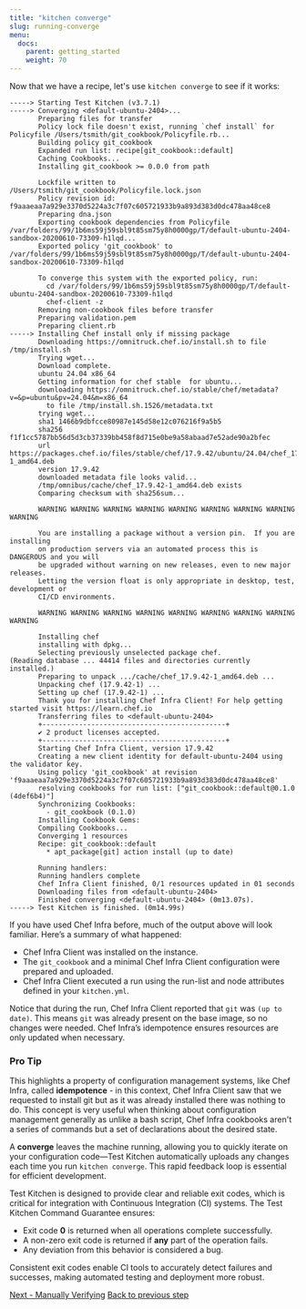 ```yaml
---
title: "kitchen converge"
slug: running-converge
menu:
  docs:
    parent: getting_started
    weight: 70
---
```


Now that we have a recipe, let's use `kitchen converge` to see if it works:

```text
-----> Starting Test Kitchen (v3.7.1)
-----> Converging <default-ubuntu-2404>...
       Preparing files for transfer
       Policy lock file doesn't exist, running `chef install` for Policyfile /Users/tsmith/git_cookbook/Policyfile.rb...
       Building policy git_cookbook
       Expanded run list: recipe[git_cookbook::default]
       Caching Cookbooks...
       Installing git_cookbook >= 0.0.0 from path

       Lockfile written to /Users/tsmith/git_cookbook/Policyfile.lock.json
       Policy revision id: f9aaaeaa7a929e3370d5224a3c7f07c605721933b9a893d383d0dc478aa48ce8
       Preparing dna.json
       Exporting cookbook dependencies from Policyfile /var/folders/99/1b6ms59j59sbl9t85sm75y8h0000gp/T/default-ubuntu-2404-sandbox-20200610-73309-h1lqd...
       Exported policy 'git_cookbook' to /var/folders/99/1b6ms59j59sbl9t85sm75y8h0000gp/T/default-ubuntu-2404-sandbox-20200610-73309-h1lqd

       To converge this system with the exported policy, run:
         cd /var/folders/99/1b6ms59j59sbl9t85sm75y8h0000gp/T/default-ubuntu-2404-sandbox-20200610-73309-h1lqd
         chef-client -z
       Removing non-cookbook files before transfer
       Preparing validation.pem
       Preparing client.rb
-----> Installing Chef install only if missing package
       Downloading https://omnitruck.chef.io/install.sh to file /tmp/install.sh
       Trying wget...
       Download complete.
       ubuntu 24.04 x86_64
       Getting information for chef stable  for ubuntu...
       downloading https://omnitruck.chef.io/stable/chef/metadata?v=&p=ubuntu&pv=24.04&m=x86_64
         to file /tmp/install.sh.1526/metadata.txt
       trying wget...
       sha1 1466b9dbfcce80987e145d58e12c076216f9a5b5
       sha256 f1f1cc5787bb56d5d3cb37339bb458f8d715e0be9a58abaad7e52ade90a2bfec
       url https://packages.chef.io/files/stable/chef/17.9.42/ubuntu/24.04/chef_17.9.42-1_amd64.deb
       version 17.9.42
       downloaded metadata file looks valid...
       /tmp/omnibus/cache/chef_17.9.42-1_amd64.deb exists
       Comparing checksum with sha256sum...

       WARNING WARNING WARNING WARNING WARNING WARNING WARNING WARNING WARNING

       You are installing a package without a version pin.  If you are installing
       on production servers via an automated process this is DANGEROUS and you will
       be upgraded without warning on new releases, even to new major releases.
       Letting the version float is only appropriate in desktop, test, development or
       CI/CD environments.

       WARNING WARNING WARNING WARNING WARNING WARNING WARNING WARNING WARNING

       Installing chef
       installing with dpkg...
       Selecting previously unselected package chef.
(Reading database ... 44414 files and directories currently installed.)
       Preparing to unpack .../cache/chef_17.9.42-1_amd64.deb ...
       Unpacking chef (17.9.42-1) ...
       Setting up chef (17.9.42-1) ...
       Thank you for installing Chef Infra Client! For help getting started visit https://learn.chef.io
       Transferring files to <default-ubuntu-2404>
       +---------------------------------------------+
       ✔ 2 product licenses accepted.
       +---------------------------------------------+
       Starting Chef Infra Client, version 17.9.42
       Creating a new client identity for default-ubuntu-2404 using the validator key.
       Using policy 'git_cookbook' at revision 'f9aaaeaa7a929e3370d5224a3c7f07c605721933b9a893d383d0dc478aa48ce8'
       resolving cookbooks for run list: ["git_cookbook::default@0.1.0 (4def6b4)"]
       Synchronizing Cookbooks:
         - git_cookbook (0.1.0)
       Installing Cookbook Gems:
       Compiling Cookbooks...
       Converging 1 resources
       Recipe: git_cookbook::default
         * apt_package[git] action install (up to date)

       Running handlers:
       Running handlers complete
       Chef Infra Client finished, 0/1 resources updated in 01 seconds
       Downloading files from <default-ubuntu-2404>
       Finished converging <default-ubuntu-2404> (0m13.07s).
-----> Test Kitchen is finished. (0m14.99s)
```

If you have used Chef Infra before, much of the output above will look familiar. Here’s a summary of what happened:

* Chef Infra Client was installed on the instance.
* The `git_cookbook` and a minimal Chef Infra Client configuration were prepared and uploaded.
* Chef Infra Client executed a run using the run-list and node attributes defined in your `kitchen.yml`.

Notice that during the run, Chef Infra Client reported that `git` was `(up to date)`. This means `git` was already present on the base image, so no changes were needed. Chef Infra’s idempotence ensures resources are only updated when necessary.

<div class="callout">
<h3 class="callout--title">Pro Tip</h3>
This highlights a property of configuration management systems, like Chef Infra, called <b>idempotence</b> - in this context, Chef Infra Client saw that we requested to install git but as it was already installed there was nothing to do. This concept is very useful when thinking about configuration management generally as unlike a bash script, Chef Infra cookbooks aren't a series of commands but a set of declarations about the desired state.
</div>

A **converge** leaves the machine running, allowing you to quickly iterate on your configuration code—Test Kitchen automatically uploads any changes each time you run `kitchen converge`. This rapid feedback loop is essential for efficient development.

Test Kitchen is designed to provide clear and reliable exit codes, which is critical for integration with Continuous Integration (CI) systems. The Test Kitchen Command Guarantee ensures:

* Exit code **0** is returned when all operations complete successfully.
* A non-zero exit code is returned if **any** part of the operation fails.
* Any deviation from this behavior is considered a bug.

Consistent exit codes enable CI tools to accurately detect failures and successes, making automated testing and deployment more robust.

<div class="sidebar--footer">
<a class="button primary-cta" href="/docs/getting-started/manually-verifying">Next - Manually Verifying</a>
<a class="sidebar--footer--back" href="/docs/getting-started/writing-recipe">Back to previous step</a>
</div>
